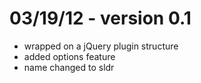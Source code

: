 # 03/19/12 - version 0.1
- wrapped on a jQuery plugin structure
- added options feature
- name changed to sldr
